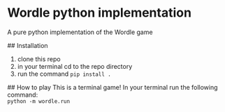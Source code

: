 # Wordle python implementation
A pure python implementation of the Wordle game

## Installation
1. clone this repo
2. in your terminal cd to the repo directory
3. run the command `pip install .`

## How to play
This is a terminal game! In your terminal run the following command:  
`python -m wordle.run`
